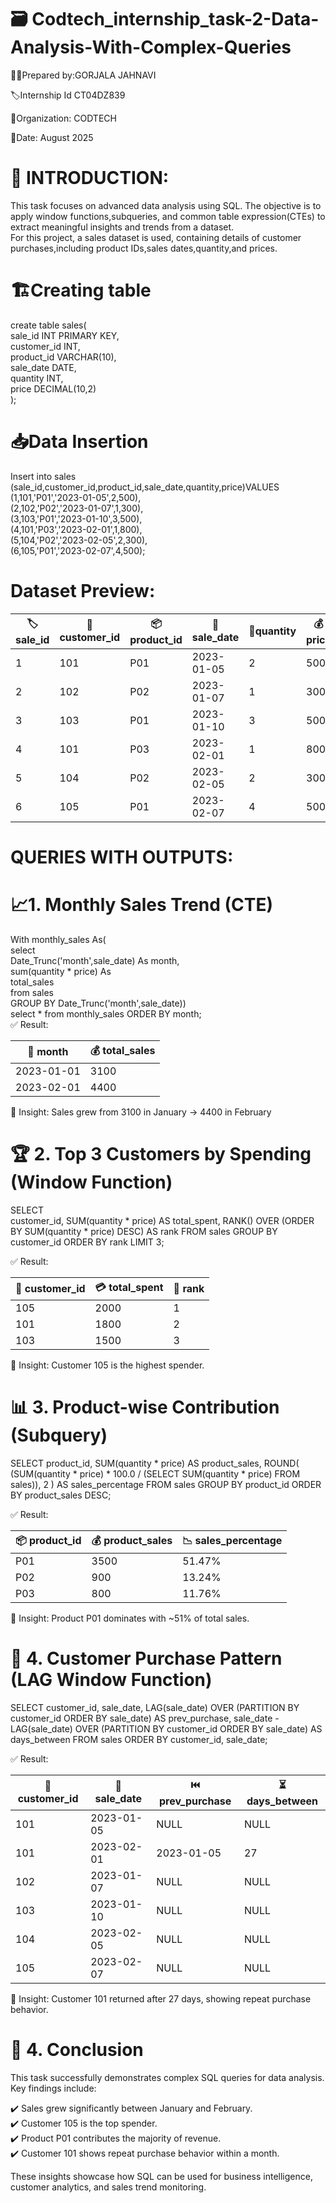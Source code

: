 # 🗃️ Codtech_internship_task-2-Data-Analysis-With-Complex-Queries
👩‍🎓Prepared by:GORJALA JAHNAVI

🏷️Internship Id CT04DZ839

🏢Organization: CODTECH 

📆Date: August 2025

# 📌 INTRODUCTION:

This task focuses on advanced data analysis using SQL. The objective is to apply window functions,subqueries, and common table expression(CTEs) to extract meaningful insights and trends from a dataset.  
For this project, a sales dataset is used, containing details of customer purchases,including product IDs,sales dates,quantity,and prices.

# 🏗️Creating table   
create table sales(   
  sale_id INT PRIMARY KEY,  
  customer_id INT,  
  product_id VARCHAR(10),    
  sale_date DATE,  
  quantity INT,  
  price DECIMAL(10,2)  
  );
  # 📥Data Insertion 
  
  Insert into sales (sale_id,customer_id,product_id,sale_date,quantity,price)VALUES  
  (1,101,'P01','2023-01-05',2,500),  
  (2,102,'P02','2023-01-07',1,300),  
  (3,103,'P01','2023-01-10',3,500),  
  (4,101,'P03','2023-02-01',1,800),  
  (5,104,'P02','2023-02-05',2,300),  
  (6,105,'P01','2023-02-07',4,500); 
  # Dataset Preview:
  |🏷️sale_id|👤 customer_id|📦product_id|📆 sale_date| 🔢quantity| 💰price|
  |----------|--------------|-------------|-------------|-----------|---------|
  |1         | 101          | P01         | 2023-01-05 | 2          | 500    |
  |2         | 102           | P02        | 2023-01-07 | 1          | 300     |
  |3         | 103          | P01        | 2023-01-10 | 3          | 500     |
  |4        | 101          | P03       | 2023-02-01 | 1          | 800     |
  |5         | 104           | P02        | 2023-02-05 | 2          | 300     |
  |6         | 105           | P01        | 2023-02-07 | 4          | 500     |  
  # QUERIES WITH OUTPUTS:  
  # 📈1. Monthly Sales Trend (CTE)   
  With monthly_sales As(  
  select    
        Date_Trunc('month',sale_date)
  As month,  
        sum(quantity * price) As  
    total_sales  
       from sales  
       GROUP BY Date_Trunc('month',sale_date))  
       select * from monthly_sales  ORDER BY month;  
   ✅ Result:

|📅 month	|💰 total_sales|
|---------|-------------|
|2023-01-01|	3100       |
|2023-02-01|	4400        |


📌 Insight: Sales grew from 3100 in January → 4400 in February

# 🏆 2. Top 3 Customers by Spending (Window Function)

SELECT  
    customer_id, 
    SUM(quantity * price) AS total_spent, 
    RANK() OVER (ORDER BY SUM(quantity * price) DESC) AS rank
FROM sales 
GROUP BY customer_id 
ORDER BY rank 
LIMIT 3; 

✅ Result:

|👤 customer_id|	💳 total_spent|	🥇 rank|
|-------------|----------------|--------|
|105	        |2000           |	1    |
|101	         |1800	        | 2        |
|103	          |1500	         |3       |

📌 Insight: Customer 105 is the highest spender.

# 📊 3. Product-wise Contribution (Subquery)

SELECT 
    product_id,
    SUM(quantity * price) AS product_sales,
    ROUND(
        (SUM(quantity * price) * 100.0 / 
        (SELECT SUM(quantity * price) FROM sales)), 2
    ) AS sales_percentage
FROM sales
GROUP BY product_id
ORDER BY product_sales DESC;

✅ Result:

|📦 product_id	|💰 product_sales|	📉 sales_percentage|
|----------------|----------------|---------------------|
|P01	|3500	|51.47%|
|P02	|900	|13.24%|
|P03	|800	|11.76%|


📌 Insight: Product P01 dominates with ~51% of total sales.

# 🔄 4. Customer Purchase Pattern (LAG Window Function)

SELECT 
    customer_id,
    sale_date,
    LAG(sale_date) OVER (PARTITION BY customer_id ORDER BY sale_date) AS prev_purchase,
    sale_date - LAG(sale_date) OVER (PARTITION BY customer_id ORDER BY sale_date) AS days_between
FROM sales
ORDER BY customer_id, sale_date;

✅ Result:

|👤 customer_id	|📅 sale_date	|⏮️ prev_purchase|	⏳ days_between|
|----------------|-------------|---------------|------------------|
|101	|2023-01-05	|NULL	|NULL|
|101	|2023-02-01	|2023-01-05|	27|
|102	|2023-01-07	|NULL	|NULL|
|103	|2023-01-10	|NULL	|NULL|
|104	|2023-02-05	|NULL	|NULL|
|105	|2023-02-07	|NULL	|NULL|

📌 Insight: Customer 101 returned after 27 days, showing repeat purchase behavior.

# 🏁 4. Conclusion

This task successfully demonstrates complex SQL queries for data analysis. Key findings include:

✔️ Sales grew significantly between January and February.  
✔️ Customer 105 is the top spender.  
✔️ Product P01 contributes the majority of revenue.  
✔️ Customer 101 shows repeat purchase behavior within a month.  

These insights showcase how SQL can be used for business intelligence, customer analytics, and sales trend monitoring.
       
       
        
  

  
  
  
  
  
  
